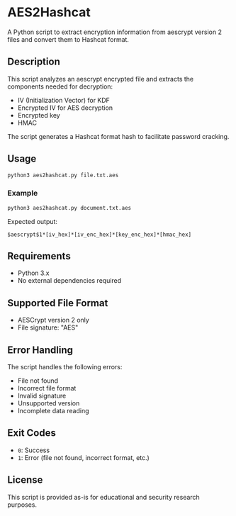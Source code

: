 # AES2Hashcat

A Python script to extract encryption information from aescrypt version 2 files and convert them to Hashcat format.

## Description

This script analyzes an aescrypt encrypted file and extracts the components needed for decryption:
- IV (Initialization Vector) for KDF
- Encrypted IV for AES decryption
- Encrypted key
- HMAC

The script generates a Hashcat format hash to facilitate password cracking.

## Usage

```bash
python3 aes2hashcat.py file.txt.aes
```

### Example

```bash
python3 aes2hashcat.py document.txt.aes
```

Expected output:
```
$aescrypt$1*[iv_hex]*[iv_enc_hex]*[key_enc_hex]*[hmac_hex]
```

## Requirements

- Python 3.x
- No external dependencies required

## Supported File Format

- AESCrypt version 2 only
- File signature: "AES"

## Error Handling

The script handles the following errors:
- File not found
- Incorrect file format
- Invalid signature
- Unsupported version
- Incomplete data reading

## Exit Codes

- `0`: Success
- `1`: Error (file not found, incorrect format, etc.)

## License

This script is provided as-is for educational and security research purposes.
